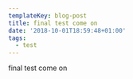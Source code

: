 ```yaml
---
templateKey: blog-post
title: final test come on
date: '2018-10-01T18:59:48+01:00'
tags:
  - test
---
```

final test come on
